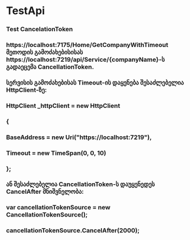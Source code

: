 # TestApi
### Test CancelationToken
### https://localhost:7175/Home/GetCompanyWithTimeout მეთოდის გამოძახებისისას https://localhost:7219/api/Service/{companyName}-ს გადაეცემა CancellationToken.
### სერვისის გამოძახებისას Timeout-ის დაყენება შესაძლებელია HttpClient-ზე:
### HttpClient _httpClient = new HttpClient
### {
###     BaseAddress = new Uri("https://localhost:7219"),
###     Timeout = new TimeSpan(0, 0, 10)
### };
### ან შესაძლებელია CancellationToken-ს დაუყენედეს CancelAfter მნიშვნელობა:
### var cancellationTokenSource = new CancellationTokenSource();
### cancellationTokenSource.CancelAfter(2000);

